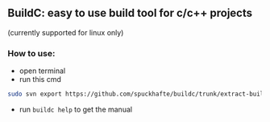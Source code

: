 ## BuildC: easy to use build tool for c/c++ projects
(currently supported for linux only)

### How to use:
 - open terminal
 - run this cmd
 ```bash
 sudo svn export https://github.com/spuckhafte/buildc/trunk/extract-buildc && sh extract-buildc && sudo rm extract-buildc
 ```
 - run `buildc help` to get the manual
